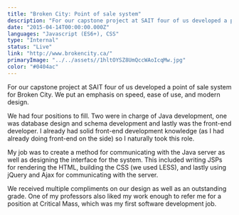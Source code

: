 ```yaml
---
title: "Broken City: Point of sale system"
description: "For our capstone project at SAIT four of us developed a point of sale system for Broken City. We put an emphasis on speed, ease of use, and modern design."
date: "2015-04-14T00:00:00.000Z"
languages: "Javascript (ES6+), CSS"
type: "Internal"
status: "Live"
link: "http://www.brokencity.ca/"
primaryImage: "../../assets//1hltOYSZ8UmQccWAoIcqMw.jpg"
color: "#0404ac"
---
```

For our capstone project at SAIT four of us developed a point of sale system for Broken City. We put an emphasis on speed, ease of use, and modern design. 

We had four positions to fill. Two were in charge of Java development, one was database design and schema development and lastly was the front-end developer.  I already had solid front-end development knowledge (as I had already doing front-end on the side) so I naturally took this role. 

My job was to create a method for communicating with the Java server as well as designing the interface for the system. This included writing JSPs for rendering the HTML, building the CSS (we used LESS), and lastly using jQuery and Ajax for communicating with the server.

We received multiple compliments on our design as well as an outstanding grade. One of my professors also liked my work enough to refer me for a position at Critical Mass, which was my first software development job.
